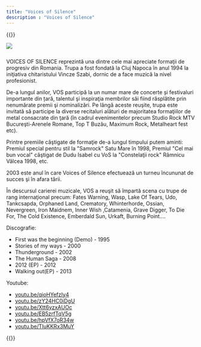 ```yaml
---
title: "Voices of Silence"
description : "Voices of Silence"
---
```


{{<rawhtml>}}
<div style="margin-bottom: 25px; display: flex; justify-content: center; align-items: center; overflow: hidden">
	<img src="/images/voicesofsilence.webp" style="min-width: 100%; min-height: 100%;"/>
</div>

<p>
	VOICES OF SILENCE reprezintă una dintre cele mai apreciate formaţii de progresiv din Romania. Trupa a fost fondată la Cluj Napoca în anul 1994 la iniţiativa chitaristului Vincze Szabi, dornic de a face muzică la nivel profesionist.
</p>
<p>
	De-a lungul anilor, VOS participă la un numar mare de concerte și festivaluri importante din țară, talentul şi inspiraţia membrilor săi fiind răsplătite prin nenumărate premii şi nominalizări. Pe lângă aceste reuşite, trupa este invitată să participe la diverse recitaluri alături de majoritatea formaţiilor de metal consacrate din ţară (în cadrul evenimentelor precum Studio Rock MTV Bucureşti-Arenele Romane, Top T Buzău, Maximum Rock, Metalheart fest etc).
</p>
<p>
	Printre premiile câştigate de formaţie de-a lungul timpului putem aminti: Premiul special pentru stil la "Samrock" Satu Mare în 1998, Premiul "Cel mai bun vocal" câştigat de Dudu Isabel cu VoS la "Constelaţii rock" Râmnicu Vâlcea 1998, etc. 
</p>
<p>
	2003 este anul în care Voices of Silence efectuează un turneu încununat de succes şi în afara tării.
</p>
<p>
În descursul carierei muzicale, VOS a reuşit să împartă scena cu trupe de rang internaţional precum: Fates Warning, Wasp, Lake Of Tears, Udo, Tankcsapda, Orphaned Land, Crematory, Whinterhorde, Ossian, Nevergreen, Iron Maidnem, Inner Wish ,Catamenia, Grave Digger, To Die For, The Cold Existence, Emberdald Sun, Urkaft, Burning Point....
</p>
<p>
Discografie:
	<ul>
		<li>First was the beginning (Demo) - 1995</li>
		<li>Stories of my ways - 2000</li>
		<li>Thunderground - 2002</li>
		<li>The Human Saga - 2008</li>
		<li>2012 (EP) - 2012</li>
		<li>Walking out(EP) - 2013</li>
	</ul>

Youtube:
	<ul>
		<li><a href="https://youtu.be/qioHYefzIy4">youtu.be/qioHYefzIy4</a></li>
		<li><a href="https://youtu.be/zY24HC0iDgU">youtu.be/zY24HC0iDgU</a></li>
		<li><a href="https://youtu.be/Xtt6yzxAUOc">youtu.be/Xtt6yzxAUOc</a></li>
		<li><a href="https://youtu.be/EB5zrfTqV5g">youtu.be/EB5zrfTqV5g</a></li>
		<li><a href="https://youtu.be/hpVfX7oR34w">youtu.be/hpVfX7oR34w</a></li>
		<li><a href="https://youtu.be/TIuKKRx3MuY">youtu.be/TIuKKRx3MuY</a></li>
	</ul>

</p>


{{</rawhtml>}}

